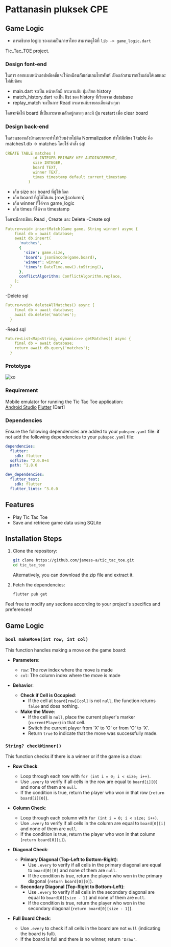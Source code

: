 # Pattanasin pluksek CPE

## Game Logic
- การอธิบาย logic ของเกมเป็นภาษาไทย สามารถดูได้ที่ `lib -> game_logic.dart`

Tic_Tac_TOE project.

### Design font-end 
ในการ ออกเเบบหน้าเเอปพลิเคชั่นจะให้เหมือนกับเล่นเกมโทรศัพท์ เปิดเเล้วสามารถเริ่มเล่นได้เลยเเละไม่สับซ้อน 
- main.dart จะเป็น หน้าหลักมี กระดานกับ ปุ่มเรียก history
- match_history.dart จะเป็น list ของ history ที่เรียกจาก database
- replay_match จะเป็นการ Read กระดานกับรายละเอียดต่างๆมา


โดยจะจัดให้ board ที่เป็นกระดานหลักอยู่กลางๆ เเละมี ปุ่ม restart เพื่อ clear board

### Design back-end 
ในส่วนของหลังบ้านอยากจะทำให้เรียบง่ายไม่ติด Normalization ทำให้มีเพียง 1 table คือ matches1.db -> matches 
โดยใช้ คำสั่ง sql 
```yaml
CREATE TABLE matches (
            id INTEGER PRIMARY KEY AUTOINCREMENT,
            size INTEGER,
            board TEXT,
            winner TEXT,
            times timestamp default current_timestamp
          )
```
- เก็บ size ของ board ที่ผู้ใช้เลือก
- เก็บ board ที่ผู้ใช้ได้เล่น [row][column]
- เก็บ winner ที่ได้จาก game_logic 
- เก็บ times ที่ได้จาก timestamp 

โดยจะมีการเขียน Read , Create เเละ Delete 
-Create sql 
```yaml
Future<void> insertMatch(Game game, String winner) async {
    final db = await database;
    await db.insert(
      'matches',
      {
        'size': game.size,
        'board': jsonEncode(game.board),
        'winner': winner,
        'times': DateTime.now().toString(),
      },
      conflictAlgorithm: ConflictAlgorithm.replace,
    );
  }
```
-Delete sql 
```yaml
Future<void> deleteAllMatches() async {
    final db = await database;
    await db.delete('matches'); 
  }
```
-Read sql
```yaml
Future<List<Map<String, dynamic>>> getMatches() async {
    final db = await database;
    return await db.query('matches');
  }
```

### Prototype
![xo](https://github.com/user-attachments/assets/a0a6e9ad-458f-4906-8aaf-a8609a167810)

### Requirement

Mobile emulator for running the Tic Tac Toe application:  
[Android Studio](https://developer.android.com/studio?hl=th)
[Flutter](https://docs.flutter.dev/get-started/install/windows/mobile)
[Dart]

### Dependencies

Ensure the following dependencies are added to your `pubspec.yaml` file:
if not add the following dependencies to your `pubspec.yaml` file:

```yaml
dependencies:
  flutter:
    sdk: flutter
  sqflite: ^2.0.0+4
  path: ^1.8.0

dev_dependencies:
  flutter_test:
    sdk: flutter
  flutter_lints: ^3.0.0
```

## Features

- Play Tic Tac Toe
- Save and retrieve game data using SQLite

## Installation Steps

1. Clone the repository:
    ```sh
    git clone https://github.com/jamess-a/tic_tac_toe.git
    cd tic_tac_toe
    ```
   Alternatively, you can download the zip file and extract it.

2. Fetch the dependencies:
    ```sh
    flutter pub get
    ```

Feel free to modify any sections according to your project's specifics and preferences!

## Game Logic

### `bool makeMove(int row, int col)`

This function handles making a move on the game board:

- **Parameters**:
  - `row`: The row index where the move is made
  - `col`: The column index where the move is made

- **Behavior**:
  - **Check if Cell is Occupied**:
    - If the cell at `board[row][col]` is not `null`, the function returns `false` and does nothing.
  - **Make the Move**:
    - If the cell is `null`, place the current player's marker (`currentPlayer`) in that cell.
    - Switch the current player from 'X' to 'O' or from 'O' to 'X'.
    - Return `true` to indicate that the move was successfully made.

### `String? checkWinner()`

This function checks if there is a winner or if the game is a draw:

- **Row Check**:
  - Loop through each row with `for (int i = 0; i < size; i++)`.
  - Use `.every` to verify if all cells in the row are equal to `board[i][0]` and none of them are `null`.
  - If the condition is true, return the player who won in that row (`return board[i][0]`).

- **Column Check**:
  - Loop through each column with `for (int i = 0; i < size; i++)`.
  - Use `.every` to verify if all cells in the column are equal to `board[0][i]` and none of them are `null`.
  - If the condition is true, return the player who won in that column (`return board[0][i]`).

- **Diagonal Check**:
  - **Primary Diagonal (Top-Left to Bottom-Right)**:
    - Use `.every` to verify if all cells in the primary diagonal are equal to `board[0][0]` and none of them are `null`.
    - If the condition is true, return the player who won in the primary diagonal (`return board[0][0]`).
  - **Secondary Diagonal (Top-Right to Bottom-Left)**:
    - Use `.every` to verify if all cells in the secondary diagonal are equal to `board[0][size - 1]` and none of them are `null`.
    - If the condition is true, return the player who won in the secondary diagonal (`return board[0][size - 1]`).

- **Full Board Check**:
  - Use `.every` to check if all cells in the board are not `null` (indicating the board is full).
  - If the board is full and there is no winner, return `'Draw'`.

